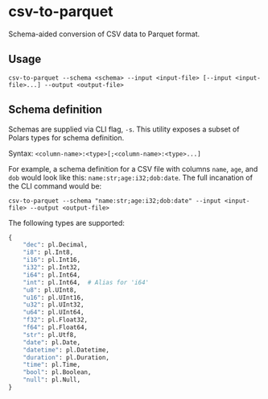 # csv-to-parquet

Schema-aided conversion of CSV data to Parquet format.

## Usage

```shell
csv-to-parquet --schema <schema> --input <input-file> [--input <input-file>...] --output <output-file>
```

## Schema definition

Schemas are supplied via CLI flag, `-s`. This utility exposes a subset of Polars types for schema definition. 

Syntax: `<column-name>:<type>[;<column-name>:<type>...]`

For example, a schema definition for a CSV file with columns `name`, `age`, and `dob` would look like this:
`name:str;age:i32;dob:date`. The full incanation of the CLI command would be:

```shell
csv-to-parquet --schema "name:str;age:i32;dob:date" --input <input-file> --output <output-file>
```

The following types are supported:

```python
{
    "dec": pl.Decimal,
    "i8": pl.Int8,
    "i16": pl.Int16,
    "i32": pl.Int32,
    "i64": pl.Int64,
    "int": pl.Int64,  # Alias for 'i64'
    "u8": pl.UInt8,
    "u16": pl.UInt16,
    "u32": pl.UInt32,
    "u64": pl.UInt64,
    "f32": pl.Float32,
    "f64": pl.Float64,
    "str": pl.Utf8,
    "date": pl.Date,
    "datetime": pl.Datetime,
    "duration": pl.Duration,
    "time": pl.Time,
    "bool": pl.Boolean,
    "null": pl.Null,
}
```